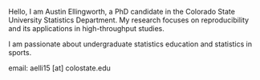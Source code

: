 Hello, I am Austin Ellingworth, a PhD candidate in the Colorado State University Statistics Department. My research focuses on reproducibility and its applications in high-throughput studies. 

I am passionate about undergraduate statistics education and statistics in sports.

email: aelli15 [at] colostate.edu
